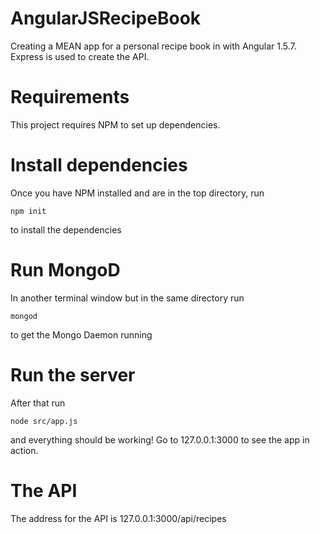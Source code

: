 # AngularJSRecipeBook
Creating a MEAN app for a personal recipe book in with Angular 1.5.7.  Express is used to create the API.

# Requirements
This project requires NPM to set up dependencies.

# Install dependencies
Once you have NPM installed and are in the top directory, run
```
npm init
```

to install the dependencies

# Run MongoD
In another terminal window but in the same directory run

```
mongod
```

to get the Mongo Daemon running


# Run the server
After that run
```
node src/app.js
```

and everything should be working!
Go to 127.0.0.1:3000 to see the app in action.

# The API
The address for the API is 127.0.0.1:3000/api/recipes


	
